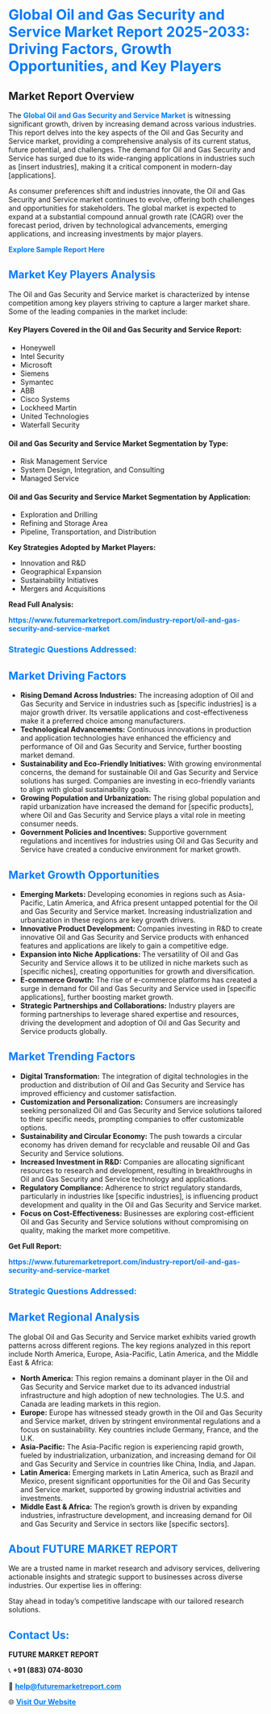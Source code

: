 <h1 style="color: #007BFF;">Global Oil and Gas Security and Service Market Report 2025-2033: Driving Factors, Growth Opportunities, and Key Players</h1>

<section id="overview">
<h2>Market Report Overview</h2>
<p>The <a href="https://www.futuremarketreport.com/industry-report/oil-and-gas-security-and-service-market" style="color: #007BFF; text-decoration: none;"><strong>Global Oil and Gas Security and Service Market</strong></a> is witnessing significant growth, driven by increasing demand across various industries. This report delves into the key aspects of the Oil and Gas Security and Service market, providing a comprehensive analysis of its current status, future potential, and challenges. The demand for Oil and Gas Security and Service has surged due to its wide-ranging applications in industries such as [insert industries], making it a critical component in modern-day [applications].</p>
<p>As consumer preferences shift and industries innovate, the Oil and Gas Security and Service market continues to evolve, offering both challenges and opportunities for stakeholders. The global market is expected to expand at a substantial compound annual growth rate (CAGR) over the forecast period, driven by technological advancements, emerging applications, and increasing investments by major players.</p>
</section>

<section id="overview">
<p><a href="https://www.futuremarketreport.com/request-sample/reportId=63155" style="color: #007BFF; text-decoration: none;"><strong>Explore Sample Report Here</strong></a></p>
</section>

<section id="key-players">
<h2 style="color: #007BFF;">Market Key Players Analysis</h2>
<p>The Oil and Gas Security and Service market is characterized by intense competition among key players striving to capture a larger market share. Some of the leading companies in the market include:</p>
<h4>Key Players Covered in the Oil and Gas Security and Service Report:</h4>
<ul><li>Honeywell</li><li>Intel Security</li><li>Microsoft</li><li>Siemens</li><li>Symantec</li><li>ABB</li><li>Cisco Systems</li><li>Lockheed Martin</li><li>United Technologies</li><li>Waterfall Security</li></ul>
<h4>Oil and Gas Security and Service Market Segmentation by Type:</h4>
<ul><li>Risk Management Service</li><li>System Design, Integration, and Consulting</li><li>Managed Service</li></ul>

<h4>Oil and Gas Security and Service Market Segmentation by Application:</h4>
<ul><li>Exploration and Drilling</li><li>Refining and Storage Area</li><li>Pipeline, Transportation, and Distribution</li></ul>
<p><strong>Key Strategies Adopted by Market Players:</strong></p>
<ul>
<li>Innovation and R&D</li>
<li>Geographical Expansion</li>
<li>Sustainability Initiatives</li>
<li>Mergers and Acquisitions</li>
</ul>
</section>

<section>
<p><strong>Read Full Analysis: </strong></p><a href="https://www.futuremarketreport.com/industry-report/oil-and-gas-security-and-service-market" style="color: #007BFF; text-decoration: none;"><strong>https://www.futuremarketreport.com/industry-report/oil-and-gas-security-and-service-market</strong></a>
<h3 style="color: #007BFF;">Strategic Questions Addressed:</h3>
</section>

<section id="driving-factors">
<h2 style="color: #007BFF;">Market Driving Factors</h2>
<ul>
<li><strong>Rising Demand Across Industries:</strong> The increasing adoption of Oil and Gas Security and Service in industries such as [specific industries] is a major growth driver. Its versatile applications and cost-effectiveness make it a preferred choice among manufacturers.</li>
<li><strong>Technological Advancements:</strong> Continuous innovations in production and application technologies have enhanced the efficiency and performance of Oil and Gas Security and Service, further boosting market demand.</li>
<li><strong>Sustainability and Eco-Friendly Initiatives:</strong> With growing environmental concerns, the demand for sustainable Oil and Gas Security and Service solutions has surged. Companies are investing in eco-friendly variants to align with global sustainability goals.</li>
<li><strong>Growing Population and Urbanization:</strong> The rising global population and rapid urbanization have increased the demand for [specific products], where Oil and Gas Security and Service plays a vital role in meeting consumer needs.</li>
<li><strong>Government Policies and Incentives:</strong> Supportive government regulations and incentives for industries using Oil and Gas Security and Service have created a conducive environment for market growth.</li>
</ul>
</section>

<section id="growth-opportunities">
<h2 style="color: #007BFF;">Market Growth Opportunities</h2>
<ul>
<li><strong>Emerging Markets:</strong> Developing economies in regions such as Asia-Pacific, Latin America, and Africa present untapped potential for the Oil and Gas Security and Service market. Increasing industrialization and urbanization in these regions are key growth drivers.</li>
<li><strong>Innovative Product Development:</strong> Companies investing in R&D to create innovative Oil and Gas Security and Service products with enhanced features and applications are likely to gain a competitive edge.</li>
<li><strong>Expansion into Niche Applications:</strong> The versatility of Oil and Gas Security and Service allows it to be utilized in niche markets such as [specific niches], creating opportunities for growth and diversification.</li>
<li><strong>E-commerce Growth:</strong> The rise of e-commerce platforms has created a surge in demand for Oil and Gas Security and Service used in [specific applications], further boosting market growth.</li>
<li><strong>Strategic Partnerships and Collaborations:</strong> Industry players are forming partnerships to leverage shared expertise and resources, driving the development and adoption of Oil and Gas Security and Service products globally.</li>
</ul>
</section>

<section id="trending-factors">
<h2 style="color: #007BFF;">Market Trending Factors</h2>
<ul>
<li><strong>Digital Transformation:</strong> The integration of digital technologies in the production and distribution of Oil and Gas Security and Service has improved efficiency and customer satisfaction.</li>
<li><strong>Customization and Personalization:</strong> Consumers are increasingly seeking personalized Oil and Gas Security and Service solutions tailored to their specific needs, prompting companies to offer customizable options.</li>
<li><strong>Sustainability and Circular Economy:</strong> The push towards a circular economy has driven demand for recyclable and reusable Oil and Gas Security and Service solutions.</li>
<li><strong>Increased Investment in R&D:</strong> Companies are allocating significant resources to research and development, resulting in breakthroughs in Oil and Gas Security and Service technology and applications.</li>
<li><strong>Regulatory Compliance:</strong> Adherence to strict regulatory standards, particularly in industries like [specific industries], is influencing product development and quality in the Oil and Gas Security and Service market.</li>
<li><strong>Focus on Cost-Effectiveness:</strong> Businesses are exploring cost-efficient Oil and Gas Security and Service solutions without compromising on quality, making the market more competitive.</li>
</ul>
</section>

<section>
<p><strong>Get Full Report: </strong></p><a href="https://www.futuremarketreport.com/industry-report/oil-and-gas-security-and-service-market" style="color: #007BFF; text-decoration: none;"><strong>https://www.futuremarketreport.com/industry-report/oil-and-gas-security-and-service-market</strong></a>
<h3 style="color: #007BFF;">Strategic Questions Addressed:</h3>
</section>


<section id="regional-analysis">
<h2 style="color: #007BFF;">Market Regional Analysis</h2>
<p>The global Oil and Gas Security and Service market exhibits varied growth patterns across different regions. The key regions analyzed in this report include North America, Europe, Asia-Pacific, Latin America, and the Middle East & Africa:</p>
<ul>
<li><strong>North America:</strong> This region remains a dominant player in the Oil and Gas Security and Service market due to its advanced industrial infrastructure and high adoption of new technologies. The U.S. and Canada are leading markets in this region.</li>
<li><strong>Europe:</strong> Europe has witnessed steady growth in the Oil and Gas Security and Service market, driven by stringent environmental regulations and a focus on sustainability. Key countries include Germany, France, and the U.K.</li>
<li><strong>Asia-Pacific:</strong> The Asia-Pacific region is experiencing rapid growth, fueled by industrialization, urbanization, and increasing demand for Oil and Gas Security and Service in countries like China, India, and Japan.</li>
<li><strong>Latin America:</strong> Emerging markets in Latin America, such as Brazil and Mexico, present significant opportunities for the Oil and Gas Security and Service market, supported by growing industrial activities and investments.</li>
<li><strong>Middle East & Africa:</strong> The region’s growth is driven by expanding industries, infrastructure development, and increasing demand for Oil and Gas Security and Service in sectors like [specific sectors].</li>
</ul>
</section>

<footer>
<h2 style="color: #007BFF;">About FUTURE MARKET REPORT</h2>
<p>We are a trusted name in market research and advisory services, delivering actionable insights and strategic support to businesses across diverse industries. Our expertise lies in offering:</p>

<p>Stay ahead in today’s competitive landscape with our tailored research solutions.</p>

<h2 style="color: #007BFF;">Contact Us:</h2>
<p><strong>FUTURE MARKET REPORT</strong></p>
<p>📞 <strong>+91 (883) 074-8030</strong></p>
<p>📧 <strong><a href="mailto:help@futuremarketreport.com" style="color: #007BFF;">help@futuremarketreport.com</a></strong></p>
<p>🌐 <strong><a href="https://www.futuremarketreport.com/" style="color: #007BFF;">Visit Our Website</a></strong></p>
</footer>